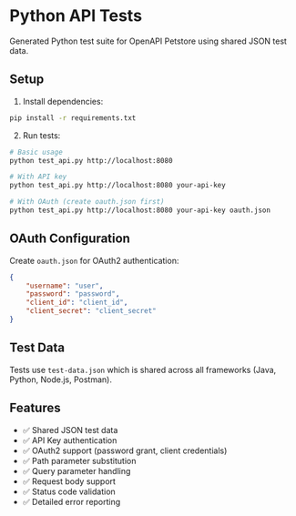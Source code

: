 # Python API Tests

Generated Python test suite for OpenAPI Petstore using shared JSON test data.

## Setup

1. Install dependencies:
```bash
pip install -r requirements.txt
```

2. Run tests:
```bash
# Basic usage
python test_api.py http://localhost:8080

# With API key
python test_api.py http://localhost:8080 your-api-key

# With OAuth (create oauth.json first)
python test_api.py http://localhost:8080 your-api-key oauth.json
```

## OAuth Configuration

Create `oauth.json` for OAuth2 authentication:
```json
{
    "username": "user",
    "password": "password",
    "client_id": "client_id",
    "client_secret": "client_secret"
}
```

## Test Data

Tests use `test-data.json` which is shared across all frameworks (Java, Python, Node.js, Postman).

## Features

- ✅ Shared JSON test data
- ✅ API Key authentication
- ✅ OAuth2 support (password grant, client credentials)
- ✅ Path parameter substitution
- ✅ Query parameter handling
- ✅ Request body support
- ✅ Status code validation
- ✅ Detailed error reporting
